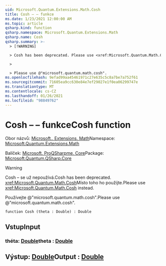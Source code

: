 ```yaml
---
uid: Microsoft.Quantum.Extensions.Math.Cosh
title: Cosh – – funkce
ms.date: 1/23/2021 12:00:00 AM
ms.topic: article
qsharp.kind: function
qsharp.namespace: Microsoft.Quantum.Extensions.Math
qsharp.name: Cosh
qsharp.summary: >-
  > [!WARNING]

  > Cosh has been deprecated. Please use <xref:Microsoft.Quantum.Math.Cosh> instead.

  >

  > Please use @"microsoft.quantum.math.cosh".
ms.openlocfilehash: 9efad99aa45461971c27e635c5c8a7be7a752f61
ms.sourcegitcommit: 71605ea9cc630e84e7ef29027e1f0ea06299747e
ms.translationtype: MT
ms.contentlocale: cs-CZ
ms.lasthandoff: 01/26/2021
ms.locfileid: "98849762"
---
```

# <a name="cosh-function"></a><span data-ttu-id="ea433-102">Cosh – – funkce</span><span class="sxs-lookup"><span data-stu-id="ea433-102">Cosh function</span></span>

<span data-ttu-id="ea433-103">Obor názvů: [Microsoft.. Extensions. Math](xref:Microsoft.Quantum.Extensions.Math)</span><span class="sxs-lookup"><span data-stu-id="ea433-103">Namespace: [Microsoft.Quantum.Extensions.Math](xref:Microsoft.Quantum.Extensions.Math)</span></span>

<span data-ttu-id="ea433-104">Balíček: [Microsoft. ProQSharpme. Core](https://nuget.org/packages/Microsoft.Quantum.QSharp.Core)</span><span class="sxs-lookup"><span data-stu-id="ea433-104">Package: [Microsoft.Quantum.QSharp.Core](https://nuget.org/packages/Microsoft.Quantum.QSharp.Core)</span></span>


> [!WARNING]
> <span data-ttu-id="ea433-105">Cosh – se už nepoužívá.</span><span class="sxs-lookup"><span data-stu-id="ea433-105">Cosh has been deprecated.</span></span> <span data-ttu-id="ea433-106"><xref:Microsoft.Quantum.Math.Cosh>Místo toho ho použijte.</span><span class="sxs-lookup"><span data-stu-id="ea433-106">Please use <xref:Microsoft.Quantum.Math.Cosh> instead.</span></span>
>
> <span data-ttu-id="ea433-107">Používejte @"microsoft.quantum.math.cosh".</span><span class="sxs-lookup"><span data-stu-id="ea433-107">Please use @"microsoft.quantum.math.cosh".</span></span>



```qsharp
function Cosh (theta : Double) : Double
```


## <a name="input"></a><span data-ttu-id="ea433-108">Vstup</span><span class="sxs-lookup"><span data-stu-id="ea433-108">Input</span></span>

### <a name="theta--double"></a><span data-ttu-id="ea433-109">théta: [Double](xref:microsoft.quantum.lang-ref.double)</span><span class="sxs-lookup"><span data-stu-id="ea433-109">theta : [Double](xref:microsoft.quantum.lang-ref.double)</span></span>





## <a name="output--double"></a><span data-ttu-id="ea433-110">Výstup: [Double](xref:microsoft.quantum.lang-ref.double)</span><span class="sxs-lookup"><span data-stu-id="ea433-110">Output : [Double](xref:microsoft.quantum.lang-ref.double)</span></span>

